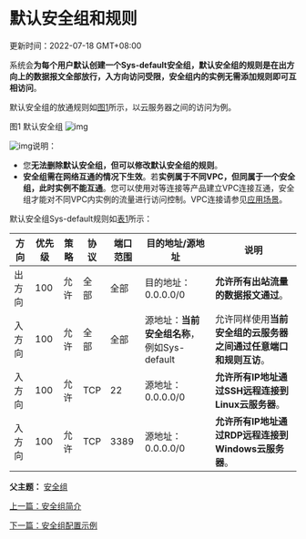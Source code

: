 # 默认安全组和规则

更新时间：2022-07-18 GMT+08:00

系统会**为每个用户默认创建一个Sys-default安全组，默认安全组的规则是在出方向上的数据报文全部放行，入方向访问受限，安全组内的实例无需添加规则即可互相访问**。

默认安全组的放通规则如[图1](https://support.huaweicloud.com/usermanual-vpc/SecurityGroup_0003.html#SecurityGroup_0003__fig997718156161)所示，以云服务器之间的访问为例。

图1 默认安全组
![img](https://support.huaweicloud.com/usermanual-vpc/zh-cn_image_0000001230120807.png)

![img](https://res-static.hc-cdn.cn/aem/content/dam/cloudbu-site/archive/china/zh-cn/support/resource/framework/v3/images/support-doc-new-note.svg)说明：

- 您**无法删除默认安全组，但可以修改默认安全组的规则**。
- **安全组需在网络互通的情况下生效**。若**实例属于不同VPC，但同属于一个安全组，此时实例不能互通**。您可以使用对等连接等产品建立VPC连接互通，安全组才能对不同VPC内实例的流量进行访问控制。VPC连接请参见[应用场景](https://support.huaweicloud.com/productdesc-vpc/overview_0002.html)。

默认安全组Sys-default规则如[表1](https://support.huaweicloud.com/usermanual-vpc/SecurityGroup_0003.html#SecurityGroup_0003__table1580115155277)所示：

| 方向   | 优先级 | 策略 | 协议 | 端口范围 | 目的地址/源地址                             | 说明                                                         |
| ------ | ------ | ---- | ---- | -------- | ------------------------------------------- | ------------------------------------------------------------ |
| 出方向 | 100    | 允许 | 全部 | 全部     | 目的地址：0.0.0.0/0                         | **允许所有出站流量的数据报文通过**。                         |
| 入方向 | 100    | 允许 | 全部 | 全部     | 源地址：**当前安全组名称**，例如Sys-default | 允许同样使用**当前安全组的云服务器之间通过任意端口和规则互访**。 |
| 入方向 | 100    | 允许 | TCP  | 22       | 源地址：0.0.0.0/0                           | **允许所有IP地址通过SSH远程连接到Linux云服务器**。           |
| 入方向 | 100    | 允许 | TCP  | 3389     | 源地址：0.0.0.0/0                           | **允许所有IP地址通过RDP远程连接到Windows云服务器**。         |

**父主题：** [安全组](https://support.huaweicloud.com/usermanual-vpc/vpc_SecurityGroup_0001.html)

[上一篇：安全组简介](https://support.huaweicloud.com/usermanual-vpc/zh-cn_topic_0073379079.html)

 

[下一篇：安全组配置示例](https://support.huaweicloud.com/usermanual-vpc/zh-cn_topic_0081124350.html)